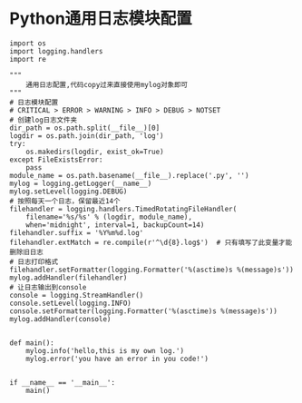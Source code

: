 # Python通用日志模块配置

    import os
    import logging.handlers
    import re

    """
        通用日志配置,代码copy过来直接使用mylog对象即可
    """
    # 日志模块配置
    # CRITICAL > ERROR > WARNING > INFO > DEBUG > NOTSET
    # 创建log日志文件夹
    dir_path = os.path.split(__file__)[0]
    logdir = os.path.join(dir_path, 'log')
    try:
        os.makedirs(logdir, exist_ok=True)
    except FileExistsError:
        pass
    module_name = os.path.basename(__file__).replace('.py', '')
    mylog = logging.getLogger(__name__)
    mylog.setLevel(logging.DEBUG)
    # 按照每天一个日志，保留最近14个
    filehandler = logging.handlers.TimedRotatingFileHandler(
        filename='%s/%s' % (logdir, module_name),
        when='midnight', interval=1, backupCount=14)
    filehandler.suffix = '%Y%m%d.log'
    filehandler.extMatch = re.compile(r'^\d{8}.log$')  # 只有填写了此变量才能删除旧日志
    # 日志打印格式
    filehandler.setFormatter(logging.Formatter('%(asctime)s %(message)s'))
    mylog.addHandler(filehandler)
    # 让日志输出到console
    console = logging.StreamHandler()
    console.setLevel(logging.INFO)
    console.setFormatter(logging.Formatter('%(asctime)s %(message)s'))
    mylog.addHandler(console)


    def main():
        mylog.info('hello,this is my own log.')
        mylog.error('you have an error in you code!')


    if __name__ == '__main__':
        main()
